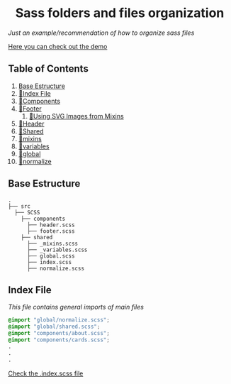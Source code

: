 <h1 align="center">
  Sass folders and files organization
</h1>

_Just an example/recommendation of how to organize sass files_

[Here you can check out the demo](https://lariicsa.github.io/sass-base-template/)

## Table of Contents

1. [Base Estructure](#Base-Estructure)
2. [📄Index File](#Index-File)
3. [📂Components](src/SCSS/components)
  1. [📄Footer](src/SCSS/components/footer.scss)
     1. [📄Using SVG Images from Mixins](src/SCSS/components/footer.scss/callingSVGimages.md)
  2. [📄Header](src/SCSS/components/header.scss)
4. [📂Shared](src/SCSS/shared)
  1. [📄mixins](src/SCSS/shared/_mixins.scss)
  2. [📄variables](src/SCSS/shared/_variables.scss)
  3. [📄global](src/SCSS/shared/global.scss)
  4. [📄normalize](src/SCSS/shared/normalize.scss)


## Base Estructure
    .
    ├── src
      ├── SCSS
        ├── components
          ├── header.scss
          ├── footer.scss
        ├── shared
          ├── _mixins.scss
          ├── _variables.scss
          ├── global.scss
          ├── index.scss
          ├── normalize.scss
       

## Index File

_This file contains general imports of main files_

```css
@import "global/normalize.scss";
@import "global/shared.scss";
@import "components/about.scss";
@import "components/cards.scss";
.
.
.
```
[Check the .index.scss file](src/SCSS/index.scss)
